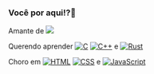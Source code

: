 ### Você por aqui!?🦀

Amante de <img src="https://cdn.jsdelivr.net/gh/devicons/devicon/icons/vim/vim-original.svg" />

Querendo aprender  [![C](https://img.shields.io/badge/-C-blue)](https://en.wikipedia.org/wiki/C_(programming_language)) [![C++](https://img.shields.io/badge/-C%2B%2B-blue)](https://en.wikipedia.org/wiki/C%2B%2B) e [![Rust](https://img.shields.io/badge/-Rust-orange)](https://www.rust-lang.org/)

Choro em [![HTML](https://img.shields.io/badge/-HTML-orange)](https://developer.mozilla.org/en-US/docs/Web/HTML) [![CSS](https://img.shields.io/badge/-CSS-blue)](https://developer.mozilla.org/en-US/docs/Web/CSS) e  [![JavaScript](https://img.shields.io/badge/-JavaScript-yellow)](https://developer.mozilla.org/en-US/docs/Web/JavaScript) 
